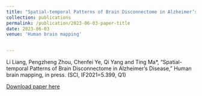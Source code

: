 ```yaml
---
title: "Spatial-temporal Patterns of Brain Disconnectome in Alzheimer’s Disease"
collection: publications
permalink: /publication/2023-06-03-paper-title
date: 2023-06-03
venue: 'Human brain mapping'


---
```

Li Liang, Pengzheng Zhou, Chenfei Ye, Qi Yang and Ting Ma*, “Spatial-temporal Patterns of Brain Disconnectome in Alzheimer’s Disease,” Human brain mapping, in press. (SCI, IF2021=5.399, Q1)

[Download paper here](http://nit-hit.github.io/files/82_incomplete_learning_of_multi_m.pdf)

